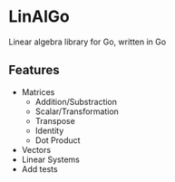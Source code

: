 # LinAlGo

Linear algebra library for Go, written in Go

## Features

-   Matrices
    -   Addition/Substraction
    -   Scalar/Transformation
    -   Transpose
    -   Identity
    -   Dot Product
-   Vectors
-   Linear Systems
-   Add tests
